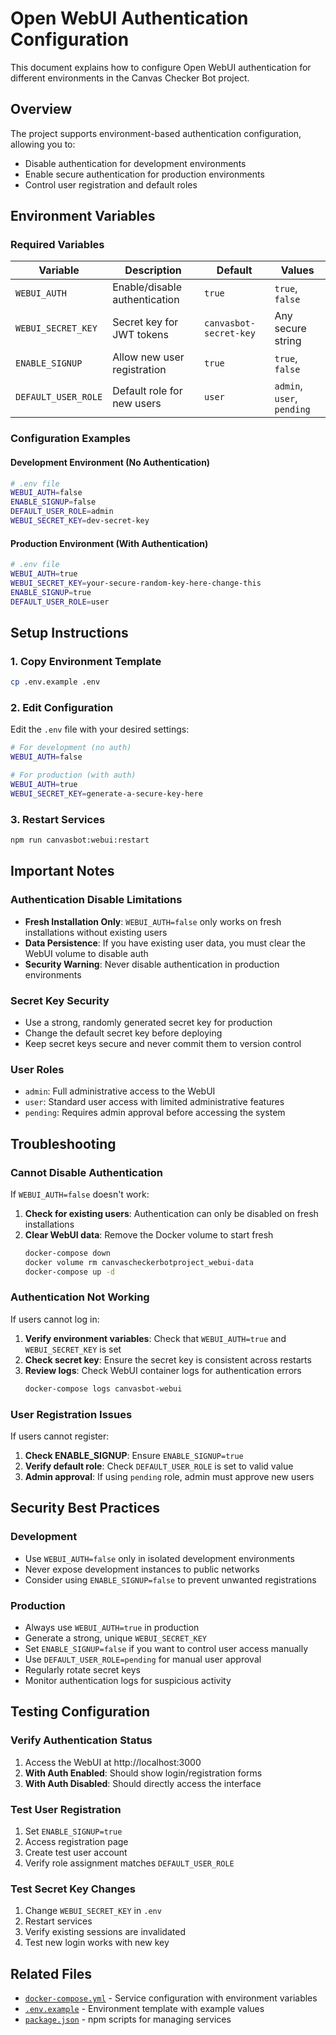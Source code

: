 # Open WebUI Authentication Configuration

This document explains how to configure Open WebUI authentication for different environments in the Canvas Checker Bot project.

## Overview

The project supports environment-based authentication configuration, allowing you to:
- Disable authentication for development environments
- Enable secure authentication for production environments
- Control user registration and default roles

## Environment Variables

### Required Variables

| Variable | Description | Default | Values |
|----------|-------------|---------|--------|
| `WEBUI_AUTH` | Enable/disable authentication | `true` | `true`, `false` |
| `WEBUI_SECRET_KEY` | Secret key for JWT tokens | `canvasbot-secret-key` | Any secure string |
| `ENABLE_SIGNUP` | Allow new user registration | `true` | `true`, `false` |
| `DEFAULT_USER_ROLE` | Default role for new users | `user` | `admin`, `user`, `pending` |

### Configuration Examples

#### Development Environment (No Authentication)
```bash
# .env file
WEBUI_AUTH=false
ENABLE_SIGNUP=false
DEFAULT_USER_ROLE=admin
WEBUI_SECRET_KEY=dev-secret-key
```

#### Production Environment (With Authentication)
```bash
# .env file
WEBUI_AUTH=true
WEBUI_SECRET_KEY=your-secure-random-key-here-change-this
ENABLE_SIGNUP=true
DEFAULT_USER_ROLE=user
```

## Setup Instructions

### 1. Copy Environment Template
```bash
cp .env.example .env
```

### 2. Edit Configuration
Edit the `.env` file with your desired settings:

```bash
# For development (no auth)
WEBUI_AUTH=false

# For production (with auth)
WEBUI_AUTH=true
WEBUI_SECRET_KEY=generate-a-secure-key-here
```

### 3. Restart Services
```bash
npm run canvasbot:webui:restart
```

## Important Notes

### Authentication Disable Limitations
- **Fresh Installation Only**: `WEBUI_AUTH=false` only works on fresh installations without existing users
- **Data Persistence**: If you have existing user data, you must clear the WebUI volume to disable auth
- **Security Warning**: Never disable authentication in production environments

### Secret Key Security
- Use a strong, randomly generated secret key for production
- Change the default secret key before deploying
- Keep secret keys secure and never commit them to version control

### User Roles
- `admin`: Full administrative access to the WebUI
- `user`: Standard user access with limited administrative features
- `pending`: Requires admin approval before accessing the system

## Troubleshooting

### Cannot Disable Authentication
If `WEBUI_AUTH=false` doesn't work:

1. **Check for existing users**: Authentication can only be disabled on fresh installations
2. **Clear WebUI data**: Remove the Docker volume to start fresh
   ```bash
   docker-compose down
   docker volume rm canvascheckerbotproject_webui-data
   docker-compose up -d
   ```

### Authentication Not Working
If users cannot log in:

1. **Verify environment variables**: Check that `WEBUI_AUTH=true` and `WEBUI_SECRET_KEY` is set
2. **Check secret key**: Ensure the secret key is consistent across restarts
3. **Review logs**: Check WebUI container logs for authentication errors
   ```bash
   docker-compose logs canvasbot-webui
   ```

### User Registration Issues
If users cannot register:

1. **Check ENABLE_SIGNUP**: Ensure `ENABLE_SIGNUP=true`
2. **Verify default role**: Check `DEFAULT_USER_ROLE` is set to valid value
3. **Admin approval**: If using `pending` role, admin must approve new users

## Security Best Practices

### Development
- Use `WEBUI_AUTH=false` only in isolated development environments
- Never expose development instances to public networks
- Consider using `ENABLE_SIGNUP=false` to prevent unwanted registrations

### Production
- Always use `WEBUI_AUTH=true` in production
- Generate a strong, unique `WEBUI_SECRET_KEY`
- Set `ENABLE_SIGNUP=false` if you want to control user access manually
- Use `DEFAULT_USER_ROLE=pending` for manual user approval
- Regularly rotate secret keys
- Monitor authentication logs for suspicious activity

## Testing Configuration

### Verify Authentication Status
1. Access the WebUI at http://localhost:3000
2. **With Auth Enabled**: Should show login/registration forms
3. **With Auth Disabled**: Should directly access the interface

### Test User Registration
1. Set `ENABLE_SIGNUP=true`
2. Access registration page
3. Create test user account
4. Verify role assignment matches `DEFAULT_USER_ROLE`

### Test Secret Key Changes
1. Change `WEBUI_SECRET_KEY` in `.env`
2. Restart services
3. Verify existing sessions are invalidated
4. Test new login works with new key

## Related Files

- [`docker-compose.yml`](../docker-compose.yml) - Service configuration with environment variables
- [`.env.example`](../.env.example) - Environment template with example values
- [`package.json`](../package.json) - npm scripts for managing services